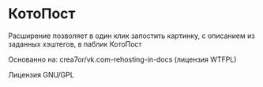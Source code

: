 КотоПост
========================

Расширение позволяет в один клик запостить картинку, с описанием из заданных хэштегов, в паблик КотоПост

Основанно на: crea7or/vk.com-rehosting-in-docs (лицензия WTFPL)

Лицензия GNU/GPL
